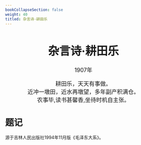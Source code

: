 ```yaml
---
bookCollapseSection: false
weight: 40
titled: 杂言诗·耕田乐
---
```


<div align="center">

<font size="4">

# 杂言诗·耕田乐
1907年

耕田乐，天天有事做。  
近冲一墩田，近水再墩望，多年副产积满仓。  
农事毕,读书甚馨香,坐待时机自主张。

</font>

</div>

# 题记
源于吉林人民出版社1994年11月版《毛泽东大系》。